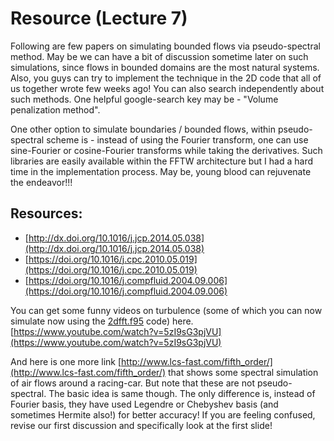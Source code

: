 # Resource (Lecture 7)

Following are few papers on simulating bounded flows via pseudo-spectral method. May be we can have a bit of discussion sometime later on such simulations, since flows in bounded domains are the most natural systems. Also, you guys can try to implement the technique in the 2D code that all of us together wrote few weeks ago! You can also search independently about such methods. One helpful google-search key may be - "Volume penalization method".

One other option to simulate boundaries / bounded flows, within pseudo-spectral scheme is - instead of using the Fourier transform, one can use sine-Fourier or cosine-Fourier transforms while taking the derivatives. Such libraries are easily available within the FFTW architecture but I had a hard time in the implementation process. May be, young blood can rejuvenate the endeavor!!!

## Resources:

* [http://dx.doi.org/10.1016/j.jcp.2014.05.038](http://dx.doi.org/10.1016/j.jcp.2014.05.038)
* [https://doi.org/10.1016/j.cpc.2010.05.019](https://doi.org/10.1016/j.cpc.2010.05.019)
* [https://doi.org/10.1016/j.compfluid.2004.09.006](https://doi.org/10.1016/j.compfluid.2004.09.006)

You can get some funny videos on turbulence (some of which you can now simulate now using the [2dfft.f95](../code/fluid_2d.md) code) here.
[https://www.youtube.com/watch?v=5zI9sG3pjVU](https://www.youtube.com/watch?v=5zI9sG3pjVU)

And here is one more link [http://www.lcs-fast.com/fifth_order/](http://www.lcs-fast.com/fifth_order/) that shows some spectral simulation of air flows around a racing-car. But note that these are not pseudo-spectral. The basic idea is same though. The only difference is, instead of Fourier basis, they have used Legendre or Chebyshev basis (and sometimes Hermite also!) for better accuracy! If you are feeling confused, revise our first discussion and specifically look at the first slide!

